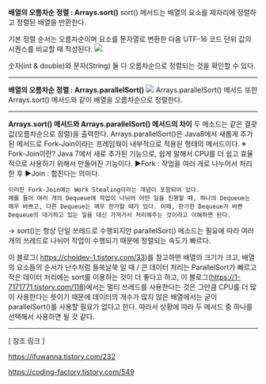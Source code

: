 **배열의 오름차순 정렬 : Arrays.sort()**
sort() 메서드는 배열의 요소를 제자리에 정렬하고 정렬된 배열을 반환한다.   

기본 정렬 순서는 오름차순이며 요소를 문자열로 변환한 다음 UTF-16 코드 단위 값의 시퀀스를 비교할 때 작성된다.
![](https://img1.daumcdn.net/thumb/R1280x0/?scode=mtistory2&fname=https%3A%2F%2Fblog.kakaocdn.net%2Fdn%2FcTmP7y%2FbtrA96Ed17b%2FjCquHZygDD8HoX7311ruR1%2Fimg.png)

숫자(int & double)와 문자(String) 둘 다 오름차순으로 정렬되는 것을 확인할 수 있다. 

------------

**배열의 오름차순 정렬 : Arrays.parallelSort()**
![](https://img1.daumcdn.net/thumb/R1280x0/?scode=mtistory2&fname=https%3A%2F%2Fblog.kakaocdn.net%2Fdn%2FbUJMWA%2FbtrA6QvboPd%2FVN6pxkMKaW7xXsNNFZ4AxK%2Fimg.png)
Arrays.parallelSort() 메서드 또한 Arrays.sort() 메서드와 같이 배열을 오름차순으로 정렬한다.

------------

**Arrays.sort() 메서드와 Arrays.parallelSort() 메서드의 차이**
두 메소드는 같은 결괏값(오름차순으로 정렬)을 출력한다.
Arrays.parallelSort()은 Java8에서 새롭게 추가된 메서드로 Fork-Join이라는 프레임웍이 내부적으로 적용된 형태의 메서드이다.
    ※ Fork-Join이란?
    Java 7에서 새로 추가된 기능으로, 쉽게 말해서 CPU를 더 쉽고 효율적으로 사용하기 위해서 만들어진 기능이다. ▶Fork : 작업을 여러 개로 나누어서 처리한 후 
    ▶Join : 합친다는 의미다.
    
    이러한 Fork-Join에는 Work Stealing이라는 개념이 포함되어 있다.
    예를 들어 여러 개의 Dequeue에 작업이 나뉘어 어떤 일을 진행할 때, 하나의 Dequeue는 매우 바쁘고, 다른 Dequeue는 매우 한가할 때가 있다. 이때, 한가한 Dequeue가 바쁜 Dequeue의 대기하고 있는 일을 대신 가져가서 처리해주는 것이라고 이해하면 된다.

→ sort()는 항상 단일 쓰레드로 수행되지만 parallelSort() 메소드는 필요에 따라 여러 개의 쓰레드로 나뉘어 작업이 수행되기 때문에 정렬되는 속도가 빠르다.

이 블로그( https://choidev-1.tistory.com/33)를 참고하면
배열의 크기가 크고, 배열의 요소들의 순서가 난수처럼 들쑥날쑥 일 때 / 큰 데이터 처리는 ParallelSort가 빠르고 작은 데이터 처리에는 sort를 이용하는 것이 더 좋다고 하고, 이 블로그(https://1-7171771.tistory.com/118)에서는 멀티 쓰레드를 사용한다는 것은 그만큼 CPU를 더 많이 사용한다는 뜻이기 때문에 데이터의 개수가 많지 않은 배열에서는 굳이 parallelSort()를 사용할 필요가 없다고 한다.
따라서 상황에 따라 두 메서드 중 하나를 선택해서 사용하면 될 것 같다. 

------------


[ 참조 링크 ]

https://ifuwanna.tistory.com/232

https://coding-factory.tistory.com/549





